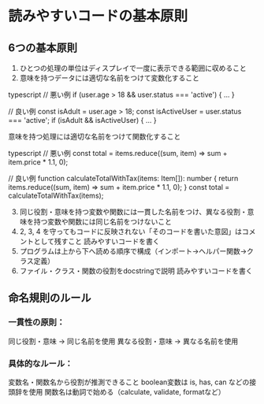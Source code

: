 # 読みやすいコードの基本原則

## 6つの基本原則

1. ひとつの処理の単位はディスプレイで一度に表示できる範囲に収めること
2. 意味を持つデータには適切な名前をつけて変数化すること

typescript // 悪い例
if (user.age > 18 && user.status === 'active') { ... }

// 良い例
const isAdult = user.age > 18;
const isActiveUser = user.status === 'active';
if (isAdult && isActiveUser) { ... }

意味を持つ処理には適切な名前をつけて関数化すること

typescript // 悪い例
const total = items.reduce((sum, item) => sum + item.price \* 1.1, 0);

// 良い例
function calculateTotalWithTax(items: Item[]): number {
return items.reduce((sum, item) => sum + item.price \* 1.1, 0);
}
const total = calculateTotalWithTax(items);

3. 同じ役割・意味を持つ変数や関数には一貫した名前をつけ、異なる役割・意味を持つ変数や関数には同じ名前をつけないこと
4. 2, 3, 4 を守ってもコードに反映されない「そのコードを書いた意図」はコメントとして残すこと 読みやすいコードを書く
5. プログラムは上から下へ読める順序で構成（インポート→ヘルパー関数→クラス定義）
6. ファイル・クラス・関数の役割をdocstringで説明 読みやすいコードを書く

## 命名規則のルール

### 一貫性の原則：

同じ役割・意味 → 同じ名前を使用
異なる役割・意味 → 異なる名前を使用

### 具体的なルール：

変数名・関数名から役割が推測できること
boolean変数は is, has, can などの接頭辞を使用
関数名は動詞で始める（calculate, validate, formatなど）
